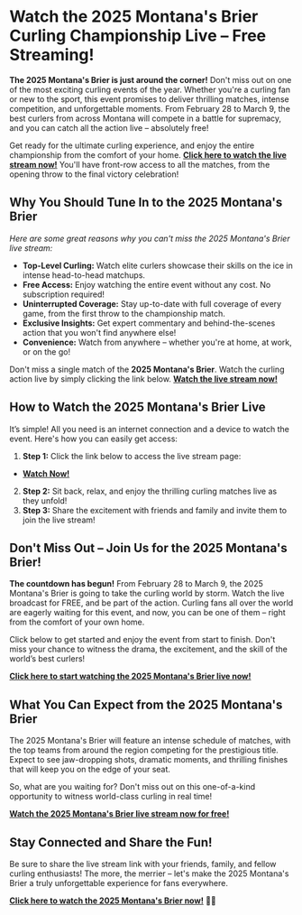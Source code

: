 # Watch the 2025 Montana's Brier Curling Championship Live – Free Streaming!

**The 2025 Montana's Brier is just around the corner!** Don't miss out on one of the most exciting curling events of the year. Whether you're a curling fan or new to the sport, this event promises to deliver thrilling matches, intense competition, and unforgettable moments. From February 28 to March 9, the best curlers from across Montana will compete in a battle for supremacy, and you can catch all the action live – absolutely free!

Get ready for the ultimate curling experience, and enjoy the entire championship from the comfort of your home. **[Click here to watch the live stream now!](https://tinyurl.com/livestreamfreeo?st=2025montanasbrier&si=gh)** You'll have front-row access to all the matches, from the opening throw to the final victory celebration!

## Why You Should Tune In to the 2025 Montana's Brier

_Here are some great reasons why you can't miss the 2025 Montana's Brier live stream:_

- **Top-Level Curling:** Watch elite curlers showcase their skills on the ice in intense head-to-head matchups.
- **Free Access:** Enjoy watching the entire event without any cost. No subscription required!
- **Uninterrupted Coverage:** Stay up-to-date with full coverage of every game, from the first throw to the championship match.
- **Exclusive Insights:** Get expert commentary and behind-the-scenes action that you won't find anywhere else!
- **Convenience:** Watch from anywhere – whether you're at home, at work, or on the go!

Don't miss a single match of the **2025 Montana's Brier**. Watch the curling action live by simply clicking the link below. **[Watch the live stream now!](https://tinyurl.com/livestreamfreeo?st=2025montanasbrier&si=gh)**

## How to Watch the 2025 Montana's Brier Live

It’s simple! All you need is an internet connection and a device to watch the event. Here's how you can easily get access:

1. **Step 1:** Click the link below to access the live stream page:

  - **[Watch Now!](https://tinyurl.com/livestreamfreeo?st=2025montanasbrier&si=gh)**

2. **Step 2:** Sit back, relax, and enjoy the thrilling curling matches live as they unfold!
3. **Step 3:** Share the excitement with friends and family and invite them to join the live stream!

## Don't Miss Out – Join Us for the 2025 Montana's Brier!

**The countdown has begun!** From February 28 to March 9, the 2025 Montana's Brier is going to take the curling world by storm. Watch the live broadcast for FREE, and be part of the action. Curling fans all over the world are eagerly waiting for this event, and now, you can be one of them – right from the comfort of your own home.

Click below to get started and enjoy the event from start to finish. Don't miss your chance to witness the drama, the excitement, and the skill of the world’s best curlers!

**[Click here to start watching the 2025 Montana's Brier live now!](https://tinyurl.com/livestreamfreeo?st=2025montanasbrier&si=gh)**

## What You Can Expect from the 2025 Montana's Brier

The 2025 Montana's Brier will feature an intense schedule of matches, with the top teams from around the region competing for the prestigious title. Expect to see jaw-dropping shots, dramatic moments, and thrilling finishes that will keep you on the edge of your seat.

So, what are you waiting for? Don't miss out on this one-of-a-kind opportunity to witness world-class curling in real time!

**[Watch the 2025 Montana's Brier live stream now for free!](https://tinyurl.com/livestreamfreeo?st=2025montanasbrier&si=gh)**

## Stay Connected and Share the Fun!

Be sure to share the live stream link with your friends, family, and fellow curling enthusiasts! The more, the merrier – let's make the 2025 Montana's Brier a truly unforgettable experience for fans everywhere.

**[Click here to watch the 2025 Montana's Brier now!](https://tinyurl.com/livestreamfreeo?st=2025montanasbrier&si=gh)** 🥌🎉
